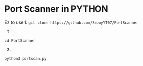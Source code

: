 # Port Scanner in PYTHON
Ez to use
1.
`git clone https://github.com/SnowyYT07/PortScanner`

2.
`cd PortScanner`

3.
`python3 portscan.py`
